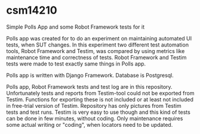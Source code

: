 # csm14210
Simple Polls App and some Robot Framework tests for it

Polls app was created for to do an experiment on maintaining automated UI tests, when SUT changes. In this experiment two different test automation tools, Robot Framework and Testim, was compared by using metrics like maintenance time and correctness of tests. Robot Framework and Testim tests were made to test exactly same things in Polls app.  

Polls app is written with Django Framework. Database is Postgresql.

Polls app, Robot Framework tests and test log are in this repository. Unfortunately tests and reports from Testim-tool could not be exported from Testim. Functions for exporting these is not included or at least not included in free-trial version of Testim. Repository has only pictures from Testim tests and test runs. Testim is very easy to use though and this kind of tests can be done in few minutes, without coding. Only maintenance requires some actual writing or "coding", when locators need to be updated.
